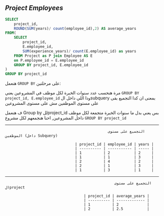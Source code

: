 ## _Project Employees_
```sql
SELECT
    project_id,
    ROUND(SUM(years)/ count(employee_id),2) AS average_years
FROM(
    SELECT 
        project_id,
        E.employee_id,
        SUM(experience_years)/ count(E.employee_id) as years
    FROM Project as P join Employee AS E
    on P.employee_id = E.employee_id
    GROUP BY project_id, E.employee_id
)
GROUP BY project_id
```
هنعمل ```GROUP BY``` على مرحلتين:

مرة هنحسب عدد سنوات الخبرة لكل موظف في المشروعين يعني ```GROUP BY project_id, E.employee_id```  ودا اللي داخل الsubquery
بمعنى ان كدا التجميع بقى على مستوى الموظفين مش على مستوى المشروعين
 
 ف هنعمل Group by للproject_id بس 
يعني بدل ما سنوات الخبرة متجمعة لكل موظف داخل المشروعين, احنا هنجمعهم لكل مشروع ```GROUP BY project_id```

---
                                                   التجميع على مستوى الموظفين (داخل Subquery)
                                                    
                                    | project_id | employee_id | years |
                                    | ---------- | ----------- | ----- |
                                    | 1          | 2           | 2     |
                                    | 1          | 1           | 3     |
                                    | 2          | 4           | 2     |
                                    | 2          | 1           | 3     |
                                    | 1          | 3           | 1     |
---
                                                    
                                                      التجميع على مستوى الproject
                                                         
                                        | project_id | average_years |                               
                                        | ---------- | ------------- |
                                        | 1          | 2             |
                                        | 2          | 2.5           |
